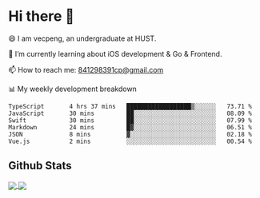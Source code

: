 
# Hi there 👋
😄 I am vecpeng, an undergraduate at HUST.

🌱 I’m currently learning about iOS development & Go & Frontend.

📫 How to reach me: 841298391cp@gmail.com

📊 My weekly development breakdown
<!--START_SECTION:waka-->

```text
TypeScript       4 hrs 37 mins   ██████████████████▒░░░░░░   73.71 %
JavaScript       30 mins         ██░░░░░░░░░░░░░░░░░░░░░░░   08.09 %
Swift            30 mins         ██░░░░░░░░░░░░░░░░░░░░░░░   07.99 %
Markdown         24 mins         █▓░░░░░░░░░░░░░░░░░░░░░░░   06.51 %
JSON             8 mins          ▓░░░░░░░░░░░░░░░░░░░░░░░░   02.18 %
Vue.js           2 mins          ░░░░░░░░░░░░░░░░░░░░░░░░░   00.54 %
```

<!--END_SECTION:waka-->

## Github Stats
<a href="https://github.com/anuraghazra/github-readme-stats">
  <img align="center" src="https://github-readme-stats.vercel.app/api?username=vecpeng&count_private=true&hide=stars" />
</a>
<a href="https://github.com/anuraghazra/convoychat">
  <img align="center" src="https://github-readme-stats.vercel.app/api/top-langs/?username=vecpeng&layout=compact" />
</a>

